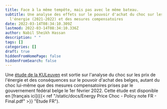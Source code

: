```yaml
---
title: Face à la même tempête, mais pas avec le même bateau.
subtitle: Une analyse des effets sur le pouvoir d'achat du choc sur les prix de
  l'énergie (2021-2022) et des mesures compensatoires
date: 2022-03-14T08:34:10.309Z
lastmod: 2022-03-14T08:34:10.336Z
author: Nabil Sheikh Hassan
description: " "
tags: []
categories: []
draft: true
hiddenFromHomePage: false
hiddenFromSearch: false
---
```

Une [étude de la KULeuven](https://feb.kuleuven.be/research/les/pdf/LES%202022%20-%20192%20energieprijsschok.pdf) est sortie sur l'analyse du choc sur les prix de l'énergie et des conséquences sur le pouvoir d'achat des belges, autant du choc lui-même que des mesures compensatoires prises par le gouvernement fédéral belge le 1er février 2022. Cette étude est disponible en [français ici]({{< ref "/static/docs/Energy Price Choc - Policy note FR - Final.pdf" >}} "Etude FR").
